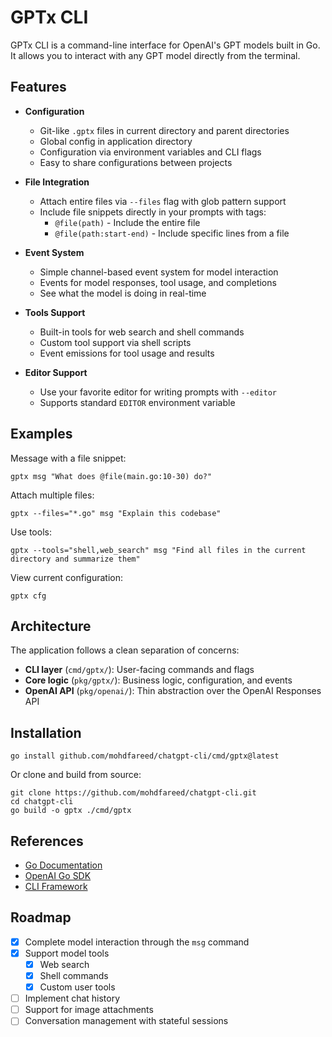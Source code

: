 # GPTx CLI

GPTx CLI is a command-line interface for OpenAI's GPT models built in Go.
It allows you to interact with any GPT model directly from the terminal.

## Features

- **Configuration**
  - Git-like `.gptx` files in current directory and parent directories
  - Global config in application directory
  - Configuration via environment variables and CLI flags
  - Easy to share configurations between projects

- **File Integration**
  - Attach entire files via `--files` flag with glob pattern support
  - Include file snippets directly in your prompts with tags:
    - `@file(path)` - Include the entire file
    - `@file(path:start-end)` - Include specific lines from a file

- **Event System**
  - Simple channel-based event system for model interaction
  - Events for model responses, tool usage, and completions
  - See what the model is doing in real-time

- **Tools Support**
  - Built-in tools for web search and shell commands
  - Custom tool support via shell scripts
  - Event emissions for tool usage and results

- **Editor Support**
  - Use your favorite editor for writing prompts with `--editor`
  - Supports standard `EDITOR` environment variable

## Examples

Message with a file snippet:
```
gptx msg "What does @file(main.go:10-30) do?"
```

Attach multiple files:
```
gptx --files="*.go" msg "Explain this codebase"
```

Use tools:
```
gptx --tools="shell,web_search" msg "Find all files in the current directory and summarize them"
```

View current configuration:
```
gptx cfg
```

## Architecture

The application follows a clean separation of concerns:

- **CLI layer** (`cmd/gptx/`): User-facing commands and flags
- **Core logic** (`pkg/gptx/`): Business logic, configuration, and events
- **OpenAI API** (`pkg/openai/`): Thin abstraction over the OpenAI Responses API

## Installation

```
go install github.com/mohdfareed/chatgpt-cli/cmd/gptx@latest
```

Or clone and build from source:

```
git clone https://github.com/mohdfareed/chatgpt-cli.git
cd chatgpt-cli
go build -o gptx ./cmd/gptx
```

## References

- [Go Documentation](https://go.dev/doc)
- [OpenAI Go SDK](https://github.com/openai/openai-go)
- [CLI Framework](https://cli.urfave.org/v3)

## Roadmap

- [x] Complete model interaction through the `msg` command
- [x] Support model tools
  - [x] Web search
  - [x] Shell commands
  - [x] Custom user tools
- [ ] Implement chat history
- [ ] Support for image attachments
- [ ] Conversation management with stateful sessions
